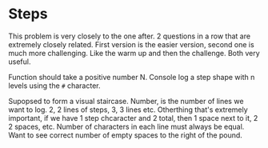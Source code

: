 # Steps

This problem is very closely to the one after. 2 questions in a row that are extremely closely related. First version is the easier version, second one is much more challenging. Like the warm up and then the challenge. Both very useful.

Function should take a positive number N. Console log a step shape with n levels using the `#` character.

Supopsed to form a visual staircase. Number, is the number of lines we want to log. 2, 2 lines of steps, 3, 3 lines etc. Otherthing that's extremely important, if we have 1 step chcaracter and 2 total, then 1 space next to it, 2 2 spaces, etc. Number of characters in each line must always be equal. Want to see correct number of empty spaces to the right of the pound.
